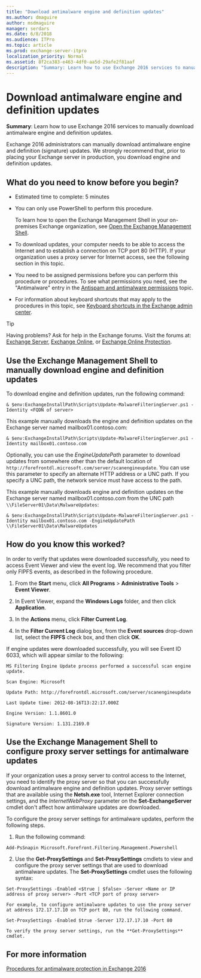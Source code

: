 ```yaml
---
title: "Download antimalware engine and definition updates"
ms.author: dmaguire
author: msdmaguire
manager: serdars
ms.date: 6/8/2018
ms.audience: ITPro
ms.topic: article
ms.prod: exchange-server-itpro
localization_priority: Normal
ms.assetid: 8f2ca383-e463-4df0-aa5d-29afe2f81aaf
description: "Summary: Learn how to use Exchange 2016 services to manually download antimalware engine and definition updates."
---
```


# Download antimalware engine and definition updates

 **Summary**: Learn how to use Exchange 2016 services to manually download antimalware engine and definition updates.

Exchange 2016 administrators can manually download antimalware engine and definition (signature) updates. We strongly recommend that, prior to placing your Exchange server in production, you download engine and definition updates.

## What do you need to know before you begin?

- Estimated time to complete: 5 minutes

- You can only use PowerShell to perform this procedure.

    To learn how to open the Exchange Management Shell in your on-premises Exchange organization, see [Open the Exchange Management Shell](https://docs.microsoft.com/powershell/exchange/exchange-server/open-the-exchange-management-shell).

- To download updates, your computer needs to be able to access the Internet and to establish a connection on TCP port 80 (HTTP). If your organization uses a proxy server for Internet access, see the following section in this topic.

- You need to be assigned permissions before you can perform this procedure or procedures. To see what permissions you need, see the "Antimalware" entry in the [Antispam and antimalware permissions](../../permissions/feature-permissions/antispam-and-antimalware-permissions.md) topic.

- For information about keyboard shortcuts that may apply to the procedures in this topic, see [Keyboard shortcuts in the Exchange admin center](../../about-documentation/exchange-admin-center-keyboard-shortcuts.md).

> [!TIP]
> Having problems? Ask for help in the Exchange forums. Visit the forums at: [Exchange Server](https://go.microsoft.com/fwlink/p/?linkId=60612), [Exchange Online](https://go.microsoft.com/fwlink/p/?linkId=267542), or [Exchange Online Protection](https://go.microsoft.com/fwlink/p/?linkId=285351).

## Use the Exchange Management Shell to manually download engine and definition updates

To download engine and definition updates, run the following command:

```
& $env:ExchangeInstallPath\Scripts\Update-MalwareFilteringServer.ps1 -Identity <FQDN of server>
```

This example manually downloads the engine and definition updates on the Exchange server named mailbox01.contoso.com:

```
& $env:ExchangeInstallPath\Scripts\Update-MalwareFilteringServer.ps1 -Identity mailbox01.contoso.com
```

Optionally, you can use the _EngineUpdatePath_ parameter to download updates from somewhere other than the default location of `http://forefrontdl.microsoft.com/server/scanengineupdate`. You can use this parameter to specify an alternate HTTP address or a UNC path. If you specify a UNC path, the network service must have access to the path.

 This example manually downloads engine and definition updates on the Exchange server named mailbox01.contoso.com from the UNC path `\\FileServer01\Data\MalwareUpdates`:

```
& $env:ExchangeInstallPath\Scripts\Update-MalwareFilteringServer.ps1 -Identity mailbox01.contoso.com -EngineUpdatePath \\FileServer01\Data\MalwareUpdates

```

## How do you know this worked?

In order to verify that updates were downloaded successfully, you need to access Event Viewer and view the event log. We recommend that you filter only FIPFS events, as described in the following procedure.

1. From the **Start** menu, click **All Programs** \> **Administrative Tools** \> **Event Viewer**.

2. In Event Viewer, expand the **Windows Logs** folder, and then click **Application**.

3. In the **Actions** menu, click **Filter Current Log**.

4. In the **Filter Current Log** dialog box, from the **Event sources** drop-down list, select the **FIPFS** check box, and then click **OK**.

If engine updates were downloaded successfully, you will see Event ID 6033, which will appear similar to the following:

 `MS Filtering Engine Update process performed a successful scan engine update.`

 `Scan Engine: Microsoft`

 `Update Path: http://forefrontdl.microsoft.com/server/scanengineupdate`

 `Last Update time: ‎2012‎-‎08‎-‎16T13:22:17.000Z`

 `Engine Version: 1.1.8601.0`

 `Signature Version: 1.131.2169.0`

## Use the Exchange Management Shell to configure proxy server settings for antimalware updates
<a name="ProxySettings"> </a>

If your organization uses a proxy server to control access to the Internet, you need to identify the proxy server so that you can successfully download antimalware engine and definition updates. Proxy server settings that are available using the **Netsh.exe** tool, Internet Explorer connection settings, and the _InternetWebProxy_ parameter on the **Set-ExchangeServer** cmdlet don't affect how antimalware updates are downloaded.

To configure the proxy server settings for antimalware updates, perform the following steps.

1. Run the following command:

  ```
  Add-PsSnapin Microsoft.Forefront.Filtering.Management.Powershell
  ```

2. Use the **Get-ProxySettings** and **Set-ProxySettings** cmdlets to view and configure the proxy server settings that are used to download antimalware updates. The **Set-ProxySettings** cmdlet uses the following syntax: 

  ```
  Set-ProxySettings -Enabled <$true | $false> -Server <Name or IP address of proxy server> -Port <TCP port of proxy server>
  ```

    For example, to configure antimalware updates to use the proxy server at address 172.17.17.10 on TCP port 80, run the following command.

  ```
  Set-ProxySettings -Enabled $true -Server 172.17.17.10 -Port 80
  ```

    To verify the proxy server settings, run the **Get-ProxySettings** cmdlet.

## For more information
<a name="ProxySettings"> </a>

[Procedures for antimalware protection in Exchange 2016](antimalware-procedures.md)


